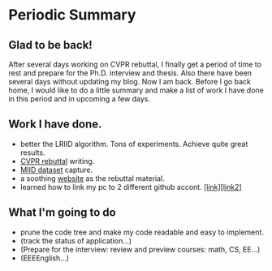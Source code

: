 # Periodic Summary
## Glad to be back!
After several days working on CVPR rebuttal, I finally get a period of time to rest and prepare for the Ph.D. interview and thesis. Also there have been several days without updating my blog. Now I am back. Before I go back home, I would like to do a little summary and make a list of work I have done in this period and in upcoming a few days.

## Work I have done.
* better the LRIID algorithm. Tons of experiments. Achieve quite great results.
* [CVPR rebuttal](/rebuttal.pdf) writing.
* [MIID dataset](https://anonymouskids.github.io/#miid) capture.
* a soothing [website](https://anonymouskids.github.io/) as the rebuttal material.
* learned how to link my pc to 2 different github accont. [[link]](https://www.jianshu.com/p/f2bef9737a8a)[[link2]](https://www.jianshu.com/p/3fc93c16ad2d)

## What I'm going to do
* prune the code tree and make my code readable and easy to implement.
* (track the status of application...)
* (Prepare for the interview: review and preview courses: math, CS, EE...)
* (EEEEnglish...)